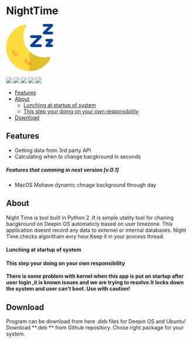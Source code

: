 # NightTime

![](https://github.com/nedimf/NightTime/blob/master/iii.png?raw=true)

![](https://img.shields.io/badge/version-v.0.1-blue.svg) ![](https://img.shields.io/badge/size-11.2%20kB-blue.svg) ![](https://img.shields.io/badge/python-2.7-green.svg) ![](https://img.shields.io/badge/status-active-brightgreen.svg) ![](https://img.shields.io/twitter/url/http/shields.io.svg?style=social)

- [Features](#features)
- [About](#about)
    + [Lunching at startup of system](#lunching-at-startup-of-system)
    + [This step your doing on your own responsibility](#this-step-your-doing-on-your-own-responsibility)
- [Download](#download)


## Features

* Getting data from 3rd party  API
* Calculating when to change bacgkround in seconds

##### Features that comming in next version [v.0.1]

 * MacOS Mohave dynamic chnage background through day

## About

Night Time is tool built in Python 2 .It is simple utality tool for chaning bacgkround on Deepin OS automaticly based on user timezone. This application doesnt record any data to externel or internal databases. Night Time checks algoritham evry hour.Keep it in your process thread. 

#### Lunching at startup of system 

#### This step your doing on your own responsibility
**There is some problem with kernel when this app is put on startup after user login ,it is known issues and we are trying to resolve.It locks down the system and user can't boot.
Use with caution!**

## Download
Program can be download from here  .deb files for Deepin OS and Ubuntu!
Download **.deb ** from Github repository.
Chose right package for your system.



